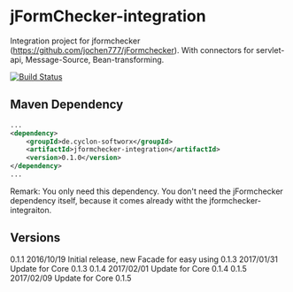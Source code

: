 # jFormChecker-integration

Integration project for jformchecker (https://github.com/jochen777/jFormchecker). With connectors for servlet-api, Message-Source, Bean-transforming. 


[![Build Status](https://travis-ci.org/jochen777/jFormchecker.svg?branch=master)](https://travis-ci.org/jochen777/jFormchecker)



## Maven Dependency


```xml
...
<dependency>
    <groupId>de.cyclon-softworx</groupId>
    <artifactId>jformchecker-integration</artifactId>
    <version>0.1.0</version>
</dependency>
...
```

Remark: You only need this dependency. You don't need the jFormchecker dependency itself, because it comes already witht the jformchecker-integraiton.

## Versions

0.1.1 2016/10/19 Initial release, new Facade for easy using
0.1.3 2017/01/31 Update for Core 0.1.3
0.1.4 2017/02/01 Update for Core 0.1.4
0.1.5 2017/02/09 Update for Core 0.1.5



